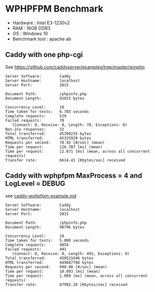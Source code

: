 # WPHPFPM Benchmark #

- Hardware : Intel E3-1230v2
- RAM : 16GB DDR3
- OS : Windows 10
- Benchmark tool : apache ab

## Caddy with one php-cgi ##

See https://github.com/caddyserver/examples/tree/master/winphp

~~~
Server Software:        Caddy
Server Hostname:        localhost
Server Port:            2015

Document Path:          /phpinfo.php
Document Length:        91015 bytes

Concurrency Level:      10
Time taken for tests:   6.703 seconds
Complete requests:      529
Failed requests:        70
   (Connect: 0, Receive: 0, Length: 70, Exceptions: 0)
Non-2xx responses:      32
Total transferred:      45399235 bytes
HTML transferred:       45325939 bytes
Requests per second:    78.92 [#/sec] (mean)
Time per request:       126.707 [ms] (mean)
Time per request:       12.671 [ms] (mean, across all concurrent requests)
Transfer rate:          6614.41 [Kbytes/sec] received
~~~

## Caddy with wphpfpm MaxProcess = 4 and LogLevel = DEBUG ##

see [caddy-wphpfpm-example.md](./caddy-wphpfpm-example.md)

~~~
Server Software:        Caddy
Server Hostname:        localhost
Server Port:            2015

Document Path:          /phpinfo.php
Document Length:        90796 bytes

Concurrency Level:      10
Time taken for tests:   5.000 seconds
Complete requests:      4954
Failed requests:        491
   (Connect: 0, Receive: 0, Length: 491, Exceptions: 0)
Total transferred:      450521646 bytes
HTML transferred:       449847766 bytes
Requests per second:    990.80 [#/sec] (mean)
Time per request:       10.093 [ms] (mean)
Time per request:       1.009 [ms] (mean, across all concurrent requests)
Transfer rate:          87992.26 [Kbytes/sec] received
~~~
